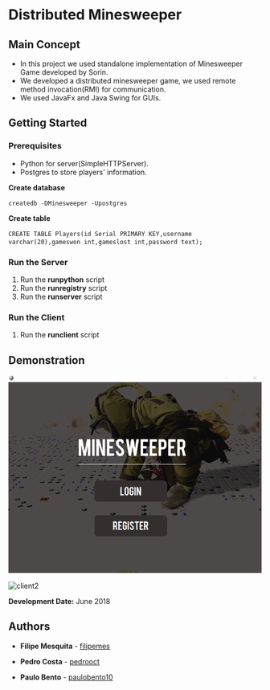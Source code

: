 # Distributed Minesweeper

## Main Concept


* In this project we used standalone implementation of Minesweeper Game developed by Sorin.
* We developed a distributed minesweeper game, we used remote method invocation(RMI) for communication.
* We used JavaFx and Java Swing for GUIs.

## Getting Started

### Prerequisites

* Python for server(SimpleHTTPServer).
* Postgres to store players' information. 

**Create database**
```
createdb -DMinesweeper -Upostgres
```

**Create table**
```
CREATE TABLE Players(id Serial PRIMARY KEY,username varchar(20),gameswon int,gameslost int,password text);
```

### Run the Server

1. Run the **runpython** script 
2. Run the **runregistry** script 
3. Run the **runserver** script 

### Run the Client

1. Run the **runclient** script 

## Demonstration

![client1](screenshots/client1.gif)

![client2](screenshots/client2.gif)

**Development Date:** June 2018

## Authors

* **Filipe Mesquita** - [filipemes](https://github.com/filipemes)

* **Pedro Costa** - [pedrooct](https://github.com/pedrooct)

* **Paulo Bento** - [paulobento10](https://github.com/paulobento10)




